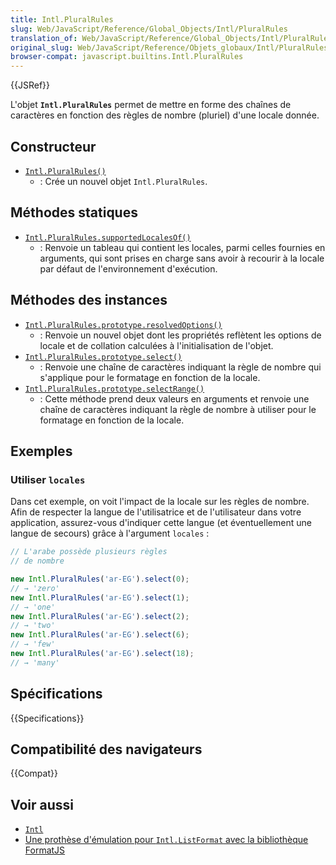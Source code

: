 ```yaml
---
title: Intl.PluralRules
slug: Web/JavaScript/Reference/Global_Objects/Intl/PluralRules
translation_of: Web/JavaScript/Reference/Global_Objects/Intl/PluralRules
original_slug: Web/JavaScript/Reference/Objets_globaux/Intl/PluralRules
browser-compat: javascript.builtins.Intl.PluralRules
---
```

{{JSRef}}

L'objet **`Intl.PluralRules`** permet de mettre en forme des chaînes de caractères en fonction des règles de nombre (pluriel) d'une locale donnée.

## Constructeur

- [`Intl.PluralRules()`](/fr/docs/Web/JavaScript/Reference/Global_Objects/Intl/PluralRules/PluralRules)
  - : Crée un nouvel objet `Intl.PluralRules`.

## Méthodes statiques

- [`Intl.PluralRules.supportedLocalesOf()`](/fr/docs/Web/JavaScript/Reference/Global_Objects/Intl/PluralRules/supportedLocalesOf)
  - : Renvoie un tableau qui contient les locales, parmi celles fournies en arguments, qui sont prises en charge sans avoir à recourir à la locale par défaut de l'environnement d'exécution.

## Méthodes des instances

- [`Intl.PluralRules.prototype.resolvedOptions()`](/fr/docs/Web/JavaScript/Reference/Global_Objects/Intl/PluralRules/resolvedOptions)
  - : Renvoie un nouvel objet dont les propriétés reflètent les options de locale et de collation calculées à l'initialisation de l'objet.
- [`Intl.PluralRules.prototype.select()`](/fr/docs/Web/JavaScript/Reference/Global_Objects/Intl/PluralRules/select)
  - : Renvoie une chaîne de caractères indiquant la règle de nombre qui s'applique pour le formatage en fonction de la locale.
- [`Intl.PluralRules.prototype.selectRange()`](/fr/docs/Web/JavaScript/Reference/Global_Objects/Intl/PluralRules/selectRange)
  - : Cette méthode prend deux valeurs en arguments et renvoie une chaîne de caractères indiquant la règle de nombre à utiliser pour le formatage en fonction de la locale.

## Exemples

### Utiliser `locales`

Dans cet exemple, on voit l'impact de la locale sur les règles de nombre. Afin de respecter la langue de l'utilisatrice et de l'utilisateur dans votre application, assurez-vous d'indiquer cette langue (et éventuellement une langue de secours) grâce à l'argument `locales`&nbsp;:

```js
// L'arabe possède plusieurs règles
// de nombre

new Intl.PluralRules('ar-EG').select(0);
// → 'zero'
new Intl.PluralRules('ar-EG').select(1);
// → 'one'
new Intl.PluralRules('ar-EG').select(2);
// → 'two'
new Intl.PluralRules('ar-EG').select(6);
// → 'few'
new Intl.PluralRules('ar-EG').select(18);
// → 'many'
```

## Spécifications

{{Specifications}}

## Compatibilité des navigateurs

{{Compat}}

## Voir aussi

- [`Intl`](/fr/docs/Web/JavaScript/Reference/Global_Objects/Intl)
- [Une prothèse d'émulation pour `Intl.ListFormat` avec la bibliothèque FormatJS](https://formatjs.io/docs/polyfills/intl-numberformat)
